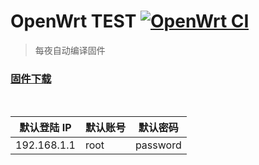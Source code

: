 # OpenWrt TEST [![OpenWrt CI](https://github.com/c3p7f2/nK57cR/actions/workflows/build-openwrt.yml/badge.svg)](https://github.com/c3p7f2/nK57cR/actions/workflows/build-openwrt.yml)

> 每夜自动编译固件

### [固件下载](https://github.com/c3p7f2/build-openwrt/releases/tag/openwrt)

<br/>

| 默认登陆 IP | 默认账号 | 默认密码 |
| ----------- | -------- | -------- |
| 192.168.1.1 | root     | password |

<!--
| 设备          |
| ------------- |
| x86           |
| n1            |
| pi-3b-plus    |
| k2p           |
| xiaomi-cr660x |
| redmi-ax6     |
| r2/4/5/68s|

-->
